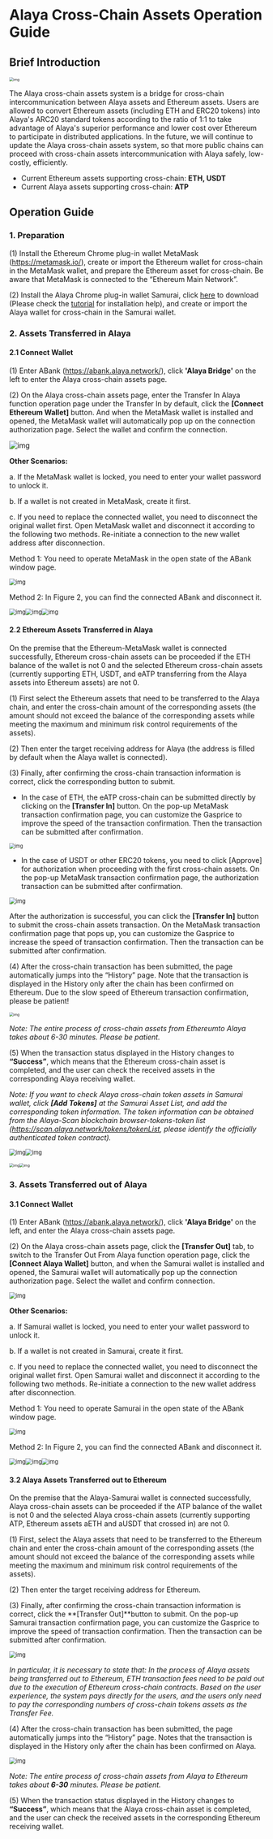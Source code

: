 # Alaya Cross-Chain Assets Operation Guide 



## Brief Introduction

<img src="./Alaya Bridge Manual-EN.assets/1.png" alt="img" style="zoom: 50%;" /> 

The Alaya cross-chain assets system is a bridge for cross-chain intercommunication between Alaya assets and Ethereum assets. Users are allowed to convert Ethereum assets (including ETH and ERC20 tokens) into Alaya's ARC20 standard tokens according to the ratio of 1:1 to take advantage of Alaya's superior performance and lower cost over Ethereum to participate in distributed applications. In the future, we will continue to update the Alaya cross-chain assets system, so that more public chains can proceed with cross-chain assets intercommunication with Alaya safely, low-costly, efficiently. 

- Current Ethereum assets supporting cross-chain: **ETH, USDT** 
- Current Alaya assets supporting cross-chain: **ATP**

 

## Operation Guide



### **1.** Preparation

 (1) Install the Ethereum Chrome plug-in wallet MetaMask (https://metamask.io/), create or import the Ethereum wallet for cross-chain in the MetaMask wallet, and prepare the Ethereum asset for cross-chain. Be aware that MetaMask is connected to the “Ethereum Main Network”. 

(2) Install the Alaya Chrome plug-in wallet Samurai, click [here](https://github.com/AlayaNetwork/Samurai/releases/download/v8.0.11/samurai-chrome-8.0.11.zip) to download (Please check the [tutorial](https://github.com/AlayaNetwork/Samurai/blob/main/docs/user-manual.md) for installation help), and create or import the Alaya wallet for cross-chain in the Samurai wallet. 



### **2.** Assets Transferred in Alaya

#### 2.1 Connect Wallet 

(1)  Enter ABank (https://abank.alaya.network/), click **'Alaya Bridge'** on the left to enter the Alaya cross-chain assets page. 

(2)  On the Alaya cross-chain assets page, enter the Transfer In Alaya function operation page under the Transfer In by default, click the **[Connect Ethereum Wallet]** button. And when the MetaMask wallet is installed and opened, the MetaMask wallet will automatically pop up on the connection authorization page. Select the wallet and confirm the connection. 

<img src="Alaya Bridge Manual-EN.assets/2.png" alt="img"  /> 

 

**Other Scenarios:** 

a. If the MetaMask wallet is locked, you need to enter your wallet password to unlock it. 

b. If a wallet is not created in MetaMask, create it first. 

c. If you need to replace the connected wallet, you need to disconnect the original wallet first. Open MetaMask wallet and disconnect it according to the following two methods. Re-initiate a connection to the new wallet address after disconnection. 

Method 1: You need to operate MetaMask in the open state of the ABank window page. 

<img src="Alaya Bridge Manual-EN.assets/3.png" alt="img" style="zoom: 80%;" /> 

Method 2: In Figure 2, you can find the connected ABank and disconnect it. 

<img src="Alaya Bridge Manual-EN.assets/4-1.png" alt="img" style="zoom: 80%;" /><img src="Alaya Bridge Manual-EN.assets/4-2.png" alt="img" style="zoom: 80%;" /><img src="Alaya Bridge Manual-EN.assets/4-3.png" alt="img" style="zoom: 80%;" /> 

 

#### 2.2 Ethereum Assets Transferred in Alaya 

On the premise that the Ethereum-MetaMask wallet is connected successfully, Ethereum cross-chain assets can be proceeded if the ETH balance of the wallet is not 0 and the selected Ethereum cross-chain assets (currently supporting ETH, USDT, and eATP transferring from the Alaya assets into Ethereum assets) are not 0. 

(1) First select the Ethereum assets that need to be transferred to the Alaya chain, and enter the cross-chain amount of the corresponding assets (the amount should not exceed the balance of the corresponding assets while meeting the maximum and minimum risk control requirements of the assets). 

(2) Then enter the target receiving address for Alaya (the address is filled by default when the Alaya wallet is connected). 

(3) Finally, after confirming the cross-chain transaction information is correct, click the corresponding button to submit. 

- In the case of ETH, the eATP cross-chain can be submitted directly by clicking on the **[Transfer In]** button. On the pop-up MetaMask transaction confirmation page, you can customize the Gasprice to improve the speed of the transaction confirmation. Then the transaction can be submitted after confirmation. 

<img src="Alaya Bridge Manual-EN.assets/5.png" alt="img" style="zoom: 67%;" /> 

 

- In the case of USDT or other ERC20 tokens, you need to click [Approve] for authorization when proceeding with the first cross-chain assets. On the pop-up MetaMask transaction confirmation page, the authorization transaction can be submitted after confirmation. 

<img src="Alaya Bridge Manual-EN.assets/6.png" alt="img" style="zoom: 80%;" /> 

After the authorization is successful, you can click the **[Transfer In]** button to submit the cross-chain assets transaction. On the MetaMask transaction confirmation page that pops up, you can customize the Gasprice to increase the speed of transaction confirmation. Then the transaction can be submitted after confirmation. 

 

(4) After the cross-chain transaction has been submitted, the page automatically jumps into the “History” page. Note that the transaction is displayed in the History only after the chain has been confirmed on Ethereum. Due to the slow speed of Ethereum transaction confirmation, please be patient! 

<img src="Alaya Bridge Manual-EN.assets/7.png" alt="img" style="zoom: 50%;" /> 

*Note: The entire process of cross-chain assets from Ethereumto Alaya takes about 6-30 minutes. Please be patient.* 

 

(5) When the transaction status displayed in the History changes to **“Success”**, which means that the Ethereum cross-chain asset is completed, and the user can check the received assets in the corresponding Alaya receiving wallet. 

*Note: If you want to check Alaya cross-chain token assets in Samurai wallet, click **[Add Tokens]** at the Samurai Asset List, and add the corresponding token information. The token information can be obtained from the Alaya-Scan blockchain browser-tokens-token list (https://scan.alaya.network/tokens/tokenList, please identify the officially authenticated token contract).* 

<img src="Alaya Bridge Manual-EN.assets/8-1.png" alt="img" style="zoom: 80%;" /><img src="Alaya Bridge Manual-EN.assets/8-2.png" alt="img" style="zoom: 80%;" /> 

<img src="Alaya Bridge Manual-EN.assets/8-3.png" alt="img" style="zoom: 50%;" /><img src="Alaya Bridge Manual-EN.assets/8-4.png" alt="img" style="zoom: 50%;" /> 

 

 

 

### **3.** Assets Transferred out of Alaya 

#### 3.1 Connect Wallet

(1) Enter ABank (https://abank.alaya.network/), click **'Alaya Bridge'** on the left, and enter the Alaya cross-chain assets page. 

(2) On the Alaya cross-chain assets page, click the **[Transfer Out]** tab, to switch to the Transfer Out From Alaya function operation page, click the **[Connect Alaya Wallet]** button, and when the Samurai wallet is installed and opened, the Samurai wallet will automatically pop up the connection authorization page. Select the wallet and confirm connection. 

<img src="Alaya Bridge Manual-EN.assets/9.png" alt="img" style="zoom: 80%;" /> 

 

**Other Scenarios:** 

a. If Samurai wallet is locked, you need to enter your wallet password to unlock it. 

b. If a wallet is not created in Samurai, create it first. 

c. If you need to replace the connected wallet, you need to disconnect the original wallet first. Open Samurai wallet and disconnect it according to the following two methods. Re-initiate a connection to the new wallet address after disconnection. 

Method 1: You need to operate Samurai in the open state of the ABank window page. 

<img src="Alaya Bridge Manual-EN.assets/10.png" alt="img" style="zoom: 80%;" /> 

Method 2: In Figure 2, you can find the connected ABank and disconnect it. 

<img src="Alaya Bridge Manual-EN.assets/10-1.png" alt="img" style="zoom: 80%;" /><img src="Alaya Bridge Manual-EN.assets/10-2.png" alt="img" style="zoom: 80%;" /><img src="Alaya Bridge Manual-EN.assets/10-3.png" alt="img" style="zoom: 80%;" /> 

#### 3.2 Alaya Assets Transferred out to Ethereum

On the premise that the Alaya-Samurai wallet is connected successfully, Alaya cross-chain assets can be proceeded if the ATP balance of the wallet is not 0 and the selected Alaya cross-chain assets (currently supporting ATP, Ethereum assets aETH and aUSDT that crossed in) are not 0. 

(1) First, select the Alaya assets that need to be transferred to the Ethereum chain and enter the cross-chain amount of the corresponding assets (the amount should not exceed the balance of the corresponding assets while meeting the maximum and minimum risk control requirements of the assets). 

(2) Then enter the target receiving address for Ethereum. 

(3) Finally, after confirming the cross-chain transaction information is correct, click the **[Transfer Out]**button to submit. On the pop-up Samurai transaction confirmation page, you can customize the Gasprice to improve the speed of transaction confirmation. Then the transaction can be submitted after confirmation.

<img src="Alaya Bridge Manual-EN.assets/11.png" alt="img" style="zoom: 80%;" /> 

*In particular, it is necessary to state that: In the process of Alaya assets being transferred out to Ethereum, ETH transaction fees need to be paid out due to the execution of Ethereum cross-chain contracts. Based on the user experience, the system pays directly for the users, and the users only need to pay the corresponding numbers of cross-chain tokens assets as the Transfer Fee.* 

 

(4) After the cross-chain transaction has been submitted, the page automatically jumps into the “History” page. Notes that the transaction is displayed in the History only after the chain has been confirmed on Alaya. 

<img src="Alaya Bridge Manual-EN.assets/12.png" alt="img" style="zoom: 80%;" /> 

*Note: The entire process of cross-chain assets from Alaya to Ethereum takes about **6-30** minutes. Please be patient.* 

 

(5) When the transaction status displayed in the History changes to **“Success”**, which means that the Alaya cross-chain asset is completed, and the user can check the received assets in the corresponding Ethereum receiving wallet.  
